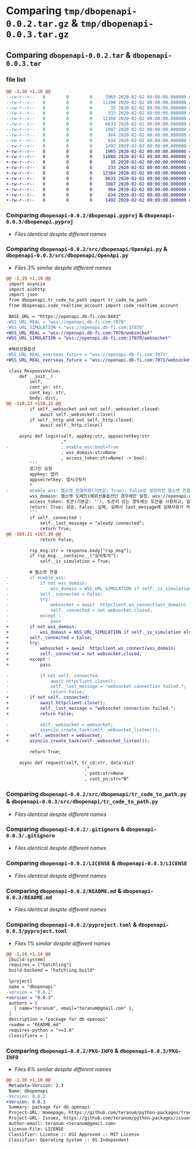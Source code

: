 # Comparing `tmp/dbopenapi-0.0.2.tar.gz` & `tmp/dbopenapi-0.0.3.tar.gz`

## Comparing `dbopenapi-0.0.2.tar` & `dbopenapi-0.0.3.tar`

### file list

```diff
@@ -1,10 +1,10 @@
--rw-r--r--   0        0        0     1965 2020-02-02 00:00:00.000000 dbopenapi-0.0.2/dbopenapi.pyproj
--rw-r--r--   0        0        0    11300 2020-02-02 00:00:00.000000 dbopenapi-0.0.2/src/dbopenapi/OpenApi.py
--rw-r--r--   0        0        0       35 2020-02-02 00:00:00.000000 dbopenapi-0.0.2/src/dbopenapi/__init__.py
--rw-r--r--   0        0        0      333 2020-02-02 00:00:00.000000 dbopenapi-0.0.2/src/dbopenapi/code_realtime_account.py
--rw-r--r--   0        0        0    12384 2020-02-02 00:00:00.000000 dbopenapi-0.0.2/src/dbopenapi/tr_code_to_path.py
--rw-r--r--   0        0        0     6633 2020-02-02 00:00:00.000000 dbopenapi-0.0.2/.gitignore
--rw-r--r--   0        0        0     1087 2020-02-02 00:00:00.000000 dbopenapi-0.0.2/LICENSE
--rw-r--r--   0        0        0      984 2020-02-02 00:00:00.000000 dbopenapi-0.0.2/README.md
--rw-r--r--   0        0        0      634 2020-02-02 00:00:00.000000 dbopenapi-0.0.2/pyproject.toml
--rw-r--r--   0        0        0     1492 2020-02-02 00:00:00.000000 dbopenapi-0.0.2/PKG-INFO
+-rw-r--r--   0        0        0     1965 2020-02-02 00:00:00.000000 dbopenapi-0.0.3/dbopenapi.pyproj
+-rw-r--r--   0        0        0    11088 2020-02-02 00:00:00.000000 dbopenapi-0.0.3/src/dbopenapi/OpenApi.py
+-rw-r--r--   0        0        0       35 2020-02-02 00:00:00.000000 dbopenapi-0.0.3/src/dbopenapi/__init__.py
+-rw-r--r--   0        0        0      333 2020-02-02 00:00:00.000000 dbopenapi-0.0.3/src/dbopenapi/code_realtime_account.py
+-rw-r--r--   0        0        0    12384 2020-02-02 00:00:00.000000 dbopenapi-0.0.3/src/dbopenapi/tr_code_to_path.py
+-rw-r--r--   0        0        0     6633 2020-02-02 00:00:00.000000 dbopenapi-0.0.3/.gitignore
+-rw-r--r--   0        0        0     1087 2020-02-02 00:00:00.000000 dbopenapi-0.0.3/LICENSE
+-rw-r--r--   0        0        0      984 2020-02-02 00:00:00.000000 dbopenapi-0.0.3/README.md
+-rw-r--r--   0        0        0      634 2020-02-02 00:00:00.000000 dbopenapi-0.0.3/pyproject.toml
+-rw-r--r--   0        0        0     1492 2020-02-02 00:00:00.000000 dbopenapi-0.0.3/PKG-INFO
```

### Comparing `dbopenapi-0.0.2/dbopenapi.pyproj` & `dbopenapi-0.0.3/dbopenapi.pyproj`

 * *Files identical despite different names*

### Comparing `dbopenapi-0.0.2/src/dbopenapi/OpenApi.py` & `dbopenapi-0.0.3/src/dbopenapi/OpenApi.py`

 * *Files 3% similar despite different names*

```diff
@@ -1,19 +1,19 @@
 ﻿import asyncio
 import aiohttp
 import json
 from dbopenapi.tr_code_to_path import tr_code_to_path
 from dbopenapi.code_realtime_account import code_realtime_account
 
 BASE_URL = "https://openapi.db-fi.com:8443"
-WSS_URL_REAL = "wss://openapi.db-fi.com:7070"
-WSS_URL_SIMULATION = "wss://openapi.db-fi.com:17070"
+WSS_URL_REAL = "wss://openapi.db-fi.com:7070/websocket"
+WSS_URL_SIMULATION = "wss://openapi.db-fi.com:17070/websocket"
 
 #해외선물옵션
-WSS_URL_REAL_overseas_future = "wss://openapi.db-fi.com:7071"
+WSS_URL_REAL_overseas_future = "wss://openapi.db-fi.com:7071/websocket"
 
 class ResponseValue:
     def __init__(
         self,
         cont_yn: str,
         cont_key: str,
         body: dict,
@@ -110,23 +110,21 @@
         if self._websocket and not self._websocket.closed:
             await self._websocket.close()
         if self._http and not self._http.closed:
             await self._http.close()
 
     async def login(self, appkey:str, appsecretkey:str
                     ,*
-                    , enable_wss:bool=True
                     , wss_domain:str=None
                     , access_token:str=None) -> bool:
         '''
         로그인 요청
         appkey: 앱키
         appsecretkey: 앱시크릿키
         *
-        enable_wss: 웹소켓 연결허용(기본값: True), False로 설정하면 웹소켓 연결을 하지 않음
         wss_domain: 웹소켓 도메인(해외선물옵션인 경우에만 설정, wss://openapi.db-fi.com:7071 으로 설정)
         access_token: 토큰(기본값: ''), 토큰이 있는 경우에는 토큰을 사용하고, 없는 경우에는 새로 토큰을 가져옴
         return: True: 성공, False: 실패, 실패시 last_message에 실패사유가 저장됨
         '''
         if self._connected :
             self._last_message = "aleady connected";
             return True;
@@ -169,31 +167,30 @@
             return False;
     
         rsp_msg:str = response.body["rsp_msg"];
         if rsp_msg.__contains__("모의투자"):
             self._is_simulation = True;
 
         # 웹소켓 연결
-        if enable_wss:
-            if not wss_domain:
-                wss_domain = WSS_URL_SIMULATION if self._is_simulation else WSS_URL_REAL;
-            self._connected = False;
-            try:
-                websocket = await  httpclient.ws_connect(wss_domain)
-                self._connected = not websocket.closed;
-            except :
-                pass
+        if not wss_domain:
+            wss_domain = WSS_URL_SIMULATION if self._is_simulation else WSS_URL_REAL;
+        self._connected = False;
+        try:
+            websocket = await  httpclient.ws_connect(wss_domain)
+            self._connected = not websocket.closed;
+        except :
+            pass
     
-            if not self._connected:
-                await httpclient.close();
-                self._last_message = "websocket connection failed.";
-                return False;
+        if not self._connected:
+            await httpclient.close();
+            self._last_message = "websocket connection failed.";
+            return False;
     
-            self._websocket = websocket;
-            asyncio.create_task(self._websocket_listen());
+        self._websocket = websocket;
+        asyncio.create_task(self._websocket_listen());
         
         return True;
 
     async def request(self, tr_cd:str, data:dict
                              ,*
                              , path:str=None
                              , cont_yn:str="N"
```

### Comparing `dbopenapi-0.0.2/src/dbopenapi/tr_code_to_path.py` & `dbopenapi-0.0.3/src/dbopenapi/tr_code_to_path.py`

 * *Files identical despite different names*

### Comparing `dbopenapi-0.0.2/.gitignore` & `dbopenapi-0.0.3/.gitignore`

 * *Files identical despite different names*

### Comparing `dbopenapi-0.0.2/LICENSE` & `dbopenapi-0.0.3/LICENSE`

 * *Files identical despite different names*

### Comparing `dbopenapi-0.0.2/README.md` & `dbopenapi-0.0.3/README.md`

 * *Files identical despite different names*

### Comparing `dbopenapi-0.0.2/pyproject.toml` & `dbopenapi-0.0.3/pyproject.toml`

 * *Files 1% similar despite different names*

```diff
@@ -1,14 +1,14 @@
 [build-system]
 requires = ["hatchling"]
 build-backend = "hatchling.build"
 
 [project]
 name = "dbopenapi"
-version = "0.0.2"
+version = "0.0.3"
 authors = [
   { name="teranum", email="teranum@gmail.com" },
 ]
 description = "package for db openapi"
 readme = "README.md"
 requires-python = ">=3.8"
 classifiers = [
```

### Comparing `dbopenapi-0.0.2/PKG-INFO` & `dbopenapi-0.0.3/PKG-INFO`

 * *Files 6% similar despite different names*

```diff
@@ -1,10 +1,10 @@
 Metadata-Version: 2.3
 Name: dbopenapi
-Version: 0.0.2
+Version: 0.0.3
 Summary: package for db openapi
 Project-URL: Homepage, https://github.com/teranum/python-packages/tree/master/dbopenapi
 Project-URL: Issues, https://github.com/teranum/python-packages/issues
 Author-email: teranum <teranum@gmail.com>
 License-File: LICENSE
 Classifier: License :: OSI Approved :: MIT License
 Classifier: Operating System :: OS Independent
```


